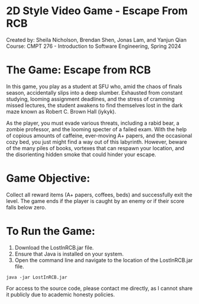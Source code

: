 # 2D Style Video Game - Escape From RCB
Created by: Sheila Nicholson, Brendan Shen, Jonas Lam, and Yanjun Qian<br/>
Course: CMPT 276 - Introduction to Software Engineering, Spring 2024

# The Game: Escape from RCB
In this game, you play as a student at SFU who, amid the chaos of finals season, accidentally slips 
into a deep slumber. Exhausted from constant studying, looming assignment deadlines, and the stress 
of cramming missed lectures, the student awakens to find themselves lost in the dark maze known as 
Robert C. Brown Hall (iykyk). 

As the player, you must evade various threats, including a rabid bear, a zombie professor, and the 
looming specter of a failed exam. With the help of copious amounts of caffeine, ever-moving A+ papers, 
and the occasional cozy bed, you just might find a way out of this labyrinth. However, beware of the 
many piles of books, vortexes that can respawn your location, and the disorienting hidden smoke 
that could hinder your escape.

# Game Objective:
Collect all reward items (A+ papers, coffees, beds) and successfully exit the level. The game ends 
if the player is caught by an enemy or if their score falls below zero.

# To Run the Game:
1. Download the LostInRCB.jar file.
2. Ensure that Java is installed on your system.
3. Open the command line and navigate to the location of the LostInRCB.jar file.
```
java -jar LostInRCB.jar
```

For access to the source code, please contact me directly, as I cannot share it publicly due to 
academic honesty policies.
